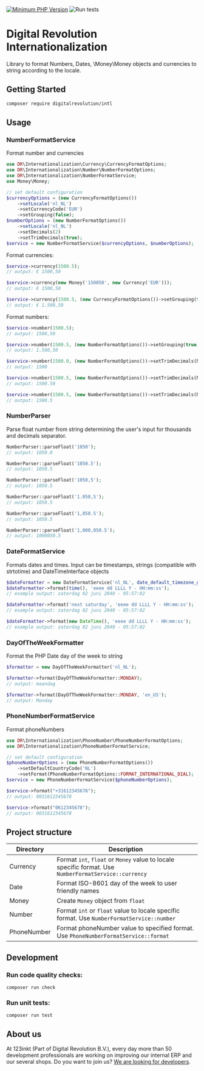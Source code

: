 [![Minimum PHP Version](https://img.shields.io/badge/php-%3E%3D%208.0-8892BF)](https://php.net/)
![Run tests](https://github.com/123inkt/internationalization/workflows/Run%20checks/badge.svg)

# Digital Revolution Internationalization

Library to format Numbers, Dates, \Money\Money objects and currencies to string according to the locale.

## Getting Started

```bash
composer require digitalrevolution/intl
```

## Usage

### NumberFormatService
Format number and currencies
```php
use DR\Internationalization\Currency\CurrencyFormatOptions;
use DR\Internationalization\Number\NumberFormatOptions;
use DR\Internationalization\NumberFormatService;
use Money\Money;

// set default configuration
$currencyOptions = (new CurrencyFormatOptions())
    ->setLocale('nl_NL')
    ->setCurrencyCode('EUR')
    ->setGrouping(false);
$numberOptions = (new NumberFormatOptions())
    ->setLocale('nl_NL')
    ->setDecimals(2)
    ->setTrimDecimals(true); 
$service = new NumberFormatService($currencyOptions, $numberOptions);
```

Format currencies:
```php
$service->currency(1500.5);                                                       
// output: € 1500,50

$service->currency(new Money('150050', new Currency('EUR')));                    
// output: € 1500,50

$service->currency(1500.5, (new CurrencyFormatOptions())->setGrouping(true));
// output: € 1.500,50
```

Format numbers:
```php
$service->number(1500.5);                                                        
// output: 1500,50

$service->number(1500.5, (new NumberFormatOptions())->setGrouping(true));   
// output: 1.500,50

$service->number(1500.0, (new NumberFormatOptions())->setTrimDecimals(NumberFormatOptions::TRIM_DECIMAL_ALL_OR_NOTHING));  
// output: 1500

$service->number(1500.5, (new NumberFormatOptions())->setTrimDecimals(NumberFormatOptions::TRIM_DECIMAL_ALL_OR_NOTHING));  
// output: 1500.50

$service->number(1500.5, (new NumberFormatOptions())->setTrimDecimals(NumberFormatOptions::TRIM_DECIMAL_ANY));  
// output: 1500.5
```

### NumberParser
Parse float number from string determining the user's input for thousands and decimals separator.
```php
NumberParser::parseFloat('1050');
// output: 1050.0

NumberParser::parseFloat('1050.5');
// output: 1050.5

NumberParser::parseFloat('1050,5');
// output: 1050.5

NumberParser::parseFloat('1.050,5');
// output: 1050.5

NumberParser::parseFloat('1,050.5');
// output: 1050.5

NumberParser::parseFloat('1,000,050.5');
// output: 1000050.5
```

### DateFormatService
Formats dates and times. 
Input can be timestamps, strings (compatible with strtotime) and DateTimeInterface objects
```php
$dateFormatter = new DateFormatService('nl_NL', date_default_timezone_get());
$dateFormatter->format(time(), 'eeee dd LLLL Y - HH:mm:ss');
// example output: zaterdag 02 juni 2040 - 05:57:02

$dateFormatter->format('next saturday', 'eeee dd LLLL Y - HH:mm:ss');
// example output: zaterdag 02 juni 2040 - 05:57:02

$dateFormatter->format(new DateTime(), 'eeee dd LLLL Y - HH:mm:ss');
// example output: zaterdag 02 juni 2040 - 05:57:02
```

### DayOfTheWeekFormatter
Format the PHP Date day of the week to string

```php
$formatter = new DayOfTheWeekFormatter('nl_NL');

$formatter->format(DayOfTheWeekFormatter::MONDAY);
// output: maandag

$formatter->format(DayOfTheWeekFormatter::MONDAY, 'en_US');
// output: Monday
```

### PhoneNumberFormatService
Format phoneNumbers
```php
use DR\Internationalization\PhoneNumber\PhoneNumberFormatOptions;
use DR\Internationalization\PhoneNumberFormatService;

// set default configuration
$phoneNumberOptions = (new PhoneNumberFormatOptions())
    ->setDefaultCountryCode('NL')
    ->setFormat(PhoneNumberFormatOptions::FORMAT_INTERNATIONAL_DIAL);
$service = new PhoneNumberFormatService($phoneNumberOptions);

$service->format("+31612345678");                                                       
// output: 0031612345678

$service->format("0612345678");                                                       
// output: 0031612345678
```

## Project structure

| Directory   | Description                                                                                           |
|-------------|-------------------------------------------------------------------------------------------------------|
| Currency    | Format `int`, `float` or `Money` value to locale specific format. Use `NumberFormatService::currency` |
| Date        | Format ISO-8601 day of the week to user friendly names                                                | 
| Money       | Create `Money` object from `float`                                                                    |
| Number      | Format `int` or `float` value to locale specific format. Use `NumberFormatService::number`            |              
| PhoneNumber | Format phoneNumber value to specified format. Use `PhoneNumberFormatService::format`                  |              

## Development

### Run code quality checks:

`composer run check`

### Run unit tests:

`composer run test`

## About us

At 123inkt (Part of Digital Revolution B.V.), every day more than 50 development professionals are working on improving our internal ERP 
and our several shops. Do you want to join us? [We are looking for developers](https://www.werkenbij123inkt.nl/zoek-op-afdeling/it).
